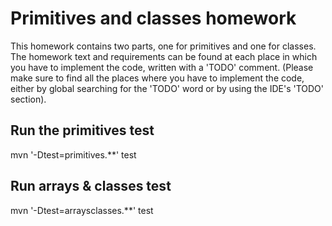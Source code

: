 # Primitives and classes homework

This homework contains two parts, one for primitives and one for classes. The homework text and requirements can be found at each place in which you have to implement the code, written with a 'TODO'
comment. (Please make sure to find all the places where you have to implement the code, either by global searching for the 'TODO' word or by using the IDE's 'TODO' section).

## Run the primitives test

mvn '-Dtest=primitives.**' test

## Run arrays & classes test

mvn '-Dtest=arraysclasses.**' test

